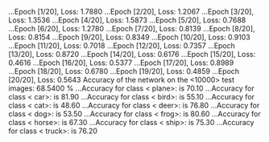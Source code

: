 ...Epoch [1/20], Loss: 1.7880
...Epoch [2/20], Loss: 1.2067
...Epoch [3/20], Loss: 1.3536
...Epoch [4/20], Loss: 1.5873
...Epoch [5/20], Loss: 0.7688
...Epoch [6/20], Loss: 1.2780
...Epoch [7/20], Loss: 0.8139
...Epoch [8/20], Loss: 0.8154
...Epoch [9/20], Loss: 0.8349
...Epoch [10/20], Loss: 0.9103
...Epoch [11/20], Loss: 0.7018
...Epoch [12/20], Loss: 0.7357
...Epoch [13/20], Loss: 0.8720
...Epoch [14/20], Loss: 0.6176
...Epoch [15/20], Loss: 0.4616
...Epoch [16/20], Loss: 0.5377
...Epoch [17/20], Loss: 0.8989
...Epoch [18/20], Loss: 0.6780
...Epoch [19/20], Loss: 0.4859
...Epoch [20/20], Loss: 0.5643
Accuracy of the network on the <10000> test images: 68.5400 %
...Accuracy for class < plane>:  is 70.10
...Accuracy for class <   car>:  is 81.90
...Accuracy for class <  bird>:  is 55.10
...Accuracy for class <   cat>:  is 48.60
...Accuracy for class <  deer>:  is 76.80
...Accuracy for class <   dog>:  is 53.50
...Accuracy for class <  frog>:  is 80.60
...Accuracy for class < horse>:  is 67.30
...Accuracy for class <  ship>:  is 75.30
...Accuracy for class < truck>:  is 76.20
